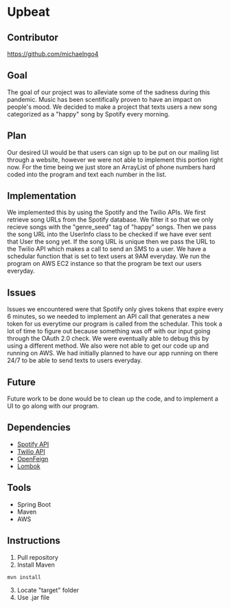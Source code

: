 # Upbeat

## Contributor
https://github.com/michaelngo4

## Goal
The goal of our project was to alleviate some of the sadness during this pandemic. Music has been scentifically proven to have an impact on people's mood. We decided to make a project that texts users a new song categorized as a "happy" song by Spotify every morning.

## Plan
Our desired UI would be that users can sign up to be put on our mailing list through a website, however we were not able to implement this portion right now. For the time being we just store an ArrayList of phone numbers hard coded into the program and text each number in the list.

## Implementation
We implemented this by using the Spotify and the Twilio APIs. We first retrieve song URLs from the Spotify database. We filter it so that we only recieve songs with the "genre_seed" tag of "happy" songs. Then we pass the song URL into the UserInfo class to be checked if we have ever sent that User the song yet. If the song URL is unique then we pass the URL to the Twilio API which makes a call to send an SMS to a user. We have a schedular function that is set to text users at 9AM everyday. We run the program on AWS EC2 instance so that the program be text our users everyday.

## Issues
Issues we encountered were that Spotify only gives tokens that expire every 6 minutes, so we needed to implement an API call that generates a new token for us everytime our program is called from the schedular. This took a lot of time to figure out because something was off with our input going through the OAuth 2.0 check. We were eventually able to debug this by using a different method. We also were not able to get our code up and running on AWS. We had initially planned to have our app running on there 24/7 to be able to send texts to users everyday.

## Future
Future work to be done would be to clean up the code, and to implement a UI to go along with our program.

## Dependencies
 - [Spotify API](https://developer.spotify.com/documentation/web-api/reference/)
 - [Twilio API](https://www.twilio.com/docs/usage/api#whats-a-rest-api-anyway)
 - [OpenFeign](https://www.baeldung.com/spring-cloud-openfeign)
 - [Lombok](https://projectlombok.org/)

## Tools
 - Spring Boot
 - Maven
 - AWS

## Instructions
1. Pull repository
2. Install Maven
```bash
mvn install
```
3. Locate "target" folder
4. Use .jar file
